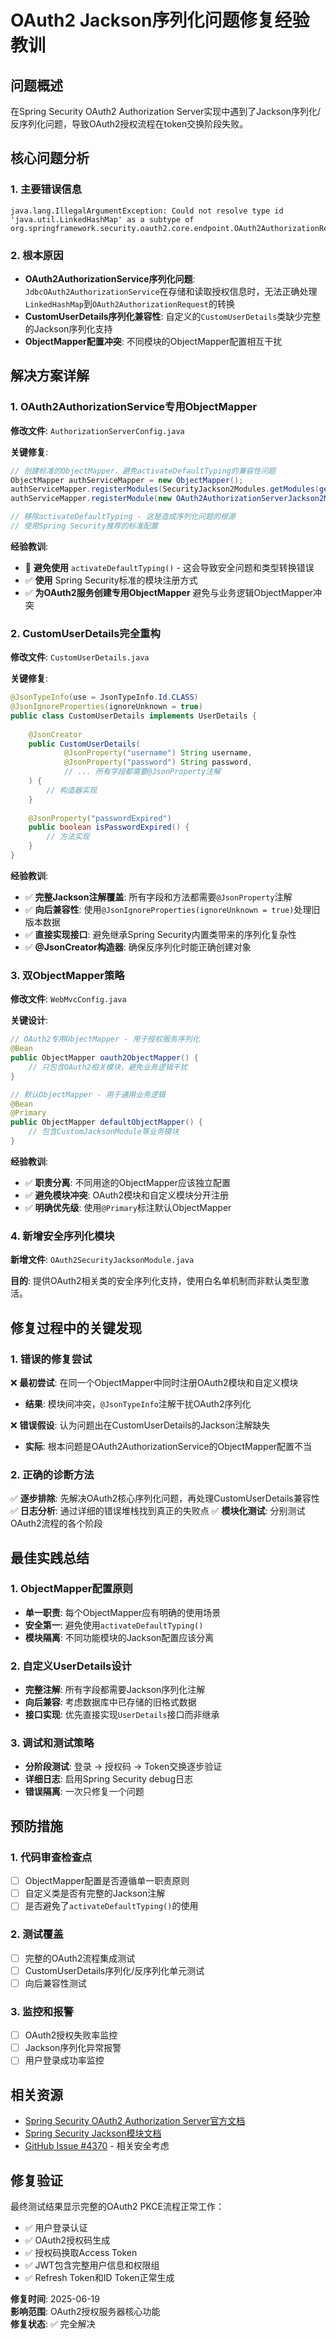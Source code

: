 # OAuth2 Jackson序列化问题修复经验教训

## 问题概述

在Spring Security OAuth2 Authorization Server实现中遇到了Jackson序列化/反序列化问题，导致OAuth2授权流程在token交换阶段失败。

## 核心问题分析

### 1. 主要错误信息
```
java.lang.IllegalArgumentException: Could not resolve type id 'java.util.LinkedHashMap' as a subtype of org.springframework.security.oauth2.core.endpoint.OAuth2AuthorizationRequest
```

### 2. 根本原因
- **OAuth2AuthorizationService序列化问题**: `JdbcOAuth2AuthorizationService`在存储和读取授权信息时，无法正确处理`LinkedHashMap`到`OAuth2AuthorizationRequest`的转换
- **CustomUserDetails序列化兼容性**: 自定义的`CustomUserDetails`类缺少完整的Jackson序列化支持
- **ObjectMapper配置冲突**: 不同模块的ObjectMapper配置相互干扰

## 解决方案详解

### 1. OAuth2AuthorizationService专用ObjectMapper

**修改文件**: `AuthorizationServerConfig.java`

**关键修复**:
```java
// 创建标准的ObjectMapper，避免activateDefaultTyping的兼容性问题
ObjectMapper authServiceMapper = new ObjectMapper();
authServiceMapper.registerModules(SecurityJackson2Modules.getModules(getClass().getClassLoader()));
authServiceMapper.registerModule(new OAuth2AuthorizationServerJackson2Module());

// 移除activateDefaultTyping - 这是造成序列化问题的根源
// 使用Spring Security推荐的标准配置
```

**经验教训**:
- 🚫 **避免使用** `activateDefaultTyping()` - 这会导致安全问题和类型转换错误
- ✅ **使用** Spring Security标准的模块注册方式
- ✅ **为OAuth2服务创建专用ObjectMapper** 避免与业务逻辑ObjectMapper冲突

### 2. CustomUserDetails完全重构

**修改文件**: `CustomUserDetails.java`

**关键修复**:
```java
@JsonTypeInfo(use = JsonTypeInfo.Id.CLASS)
@JsonIgnoreProperties(ignoreUnknown = true)
public class CustomUserDetails implements UserDetails {
    
    @JsonCreator
    public CustomUserDetails(
            @JsonProperty("username") String username,
            @JsonProperty("password") String password,
            // ... 所有字段都需要@JsonProperty注解
    ) {
        // 构造器实现
    }
    
    @JsonProperty("passwordExpired")
    public boolean isPasswordExpired() {
        // 方法实现
    }
}
```

**经验教训**:
- ✅ **完整Jackson注解覆盖**: 所有字段和方法都需要`@JsonProperty`注解
- ✅ **向后兼容性**: 使用`@JsonIgnoreProperties(ignoreUnknown = true)`处理旧版本数据
- ✅ **直接实现接口**: 避免继承Spring Security内置类带来的序列化复杂性
- ✅ **@JsonCreator构造器**: 确保反序列化时能正确创建对象

### 3. 双ObjectMapper策略

**修改文件**: `WebMvcConfig.java`

**关键设计**:
```java
// OAuth2专用ObjectMapper - 用于授权服务序列化
@Bean
public ObjectMapper oauth2ObjectMapper() {
    // 只包含OAuth2相关模块，避免业务逻辑干扰
}

// 默认ObjectMapper - 用于通用业务逻辑
@Bean
@Primary
public ObjectMapper defaultObjectMapper() {
    // 包含CustomJacksonModule等业务模块
}
```

**经验教训**:
- ✅ **职责分离**: 不同用途的ObjectMapper应该独立配置
- ✅ **避免模块冲突**: OAuth2模块和自定义模块分开注册
- ✅ **明确优先级**: 使用`@Primary`标注默认ObjectMapper

### 4. 新增安全序列化模块

**新增文件**: `OAuth2SecurityJacksonModule.java`

**目的**: 提供OAuth2相关类的安全序列化支持，使用白名单机制而非默认类型激活。

## 修复过程中的关键发现

### 1. 错误的修复尝试
❌ **最初尝试**: 在同一个ObjectMapper中同时注册OAuth2模块和自定义模块
- **结果**: 模块间冲突，`@JsonTypeInfo`注解干扰OAuth2序列化

❌ **错误假设**: 认为问题出在CustomUserDetails的Jackson注解缺失
- **实际**: 根本问题是OAuth2AuthorizationService的ObjectMapper配置不当

### 2. 正确的诊断方法
✅ **逐步排除**: 先解决OAuth2核心序列化问题，再处理CustomUserDetails兼容性
✅ **日志分析**: 通过详细的错误堆栈找到真正的失败点
✅ **模块化测试**: 分别测试OAuth2流程的各个阶段

## 最佳实践总结

### 1. ObjectMapper配置原则
- **单一职责**: 每个ObjectMapper应有明确的使用场景
- **安全第一**: 避免使用`activateDefaultTyping()`
- **模块隔离**: 不同功能模块的Jackson配置应该分离

### 2. 自定义UserDetails设计
- **完整注解**: 所有字段都需要Jackson序列化注解
- **向后兼容**: 考虑数据库中已存储的旧格式数据
- **接口实现**: 优先直接实现`UserDetails`接口而非继承

### 3. 调试和测试策略
- **分阶段测试**: 登录 → 授权码 → Token交换逐步验证
- **详细日志**: 启用Spring Security debug日志
- **错误隔离**: 一次只修复一个问题

## 预防措施

### 1. 代码审查检查点
- [ ] ObjectMapper配置是否遵循单一职责原则
- [ ] 自定义类是否有完整的Jackson注解
- [ ] 是否避免了`activateDefaultTyping()`的使用

### 2. 测试覆盖
- [ ] 完整的OAuth2流程集成测试
- [ ] CustomUserDetails序列化/反序列化单元测试
- [ ] 向后兼容性测试

### 3. 监控和报警
- [ ] OAuth2授权失败率监控
- [ ] Jackson序列化异常报警
- [ ] 用户登录成功率监控

## 相关资源

- [Spring Security OAuth2 Authorization Server官方文档](https://docs.spring.io/spring-authorization-server/docs/current/reference/html/)
- [Spring Security Jackson模块文档](https://docs.spring.io/spring-security/reference/features/integrations/jackson.html)
- [GitHub Issue #4370](https://github.com/spring-projects/spring-security/issues/4370) - 相关安全考虑

## 修复验证

最终测试结果显示完整的OAuth2 PKCE流程正常工作：
- ✅ 用户登录认证
- ✅ OAuth2授权码生成
- ✅ 授权码换取Access Token
- ✅ JWT包含完整用户信息和权限组
- ✅ Refresh Token和ID Token正常生成

**修复时间**: 2025-06-19  
**影响范围**: OAuth2授权服务器核心功能  
**修复状态**: ✅ 完全解决 